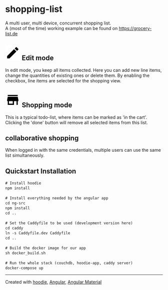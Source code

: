 # shopping-list

A multi user, multi device, concurrent shopping list. <br>
A (most of the time) working example can be found on https://grocery-list.de

## ![edit](docs/img/ic_mode_edit_black_24dp_2x.png "edit mode") Edit mode

In edit mode, you keep all items collected.
Here you can add new line items, change the quantities of existing ones or delete them.
By enabling the checkbox, line items are selected for the shopping view.

## ![store](docs/img/ic_store_black_24dp_2x.png "shopping mode") Shopping mode

This is a typical todo-list, where items can be marked as 'in the cart'.
Clicking the 'done' button will remove all selected items from this list.

## collaborative shopping

When logged in with the same credentials, multiple users can use the same list simultaneously.

## Quickstart Installation

    # Install hoodie
    npm install

    # Install everything needed by the angular app
    cd ng-src
    npm install
    cd ..

    # Set the Caddyfile to be used (development version here)
    cd caddy
    ln -s Caddyfile.dev Caddyfile
    cd ..

    # Build the docker image for our app
    sh docker_build.sh

    # Run the whole stack (couchdb, hoodie-app, caddy server)
    docker-compose up

------------------------------------
Created with [hoodie](https://github.com/hoodiehq), [Angular](https://angular.io/), [Angular Material](https://material.angular.io/)

